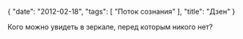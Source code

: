 {
   "date": "2012-02-18",
   "tags": [
      "Поток сознания"
   ],
   "title": "Дзен"
}

Кого можно увидеть в зеркале, перед которым никого нет?
